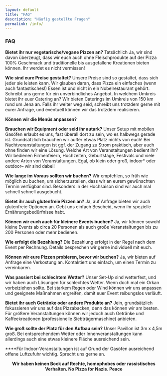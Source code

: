 ```yaml
---
layout: default
title: "FAQ"
description: "Häufig gestellte Fragen"
permalink: /info/
---
```

### FAQ

**Bietet ihr nur vegetarische/vegane Pizzen an?** 
Tatsächlich Ja, wir sind davon überzeugt, dass wir euch auch ohne Fleischprodukte auf der Pizza 100% Geschmack und traditionelle bis ausgefallene Kreationen bieten können. Ihr werdet es nicht vermissen!

**Wie sind eure Preise gestaltet?** Unsere Preise sind so gestaltet, dass sich jeder sie leisten kann. Wir glauben daran, dass Pizza ein einfaches (wenn auch fantastisches!) Essen ist und nicht in ein Nobelrestaurant gehört. Schreibt uns gerne für ein unverbindliches Angebot.
In welchem Umkreis bietet ihr euer Catering an? Wir bieten Caterings im Umkreis von 150 km rund um Jena an. Falls ihr weiter weg seid, schreibt uns trotzdem gerne mit eurer Anfrage, und eventuell können wir das trotzdem realisieren.

**Können wir die Menüs anpassen?**

**Brauchen wir Equipment oder seid ihr autark?** Unser Setup mit mobilen Gasöfen erlaubt es uns, fast überall dort zu sein, wo es halbwegs gerade ist. Grundsätzlich brauchen wir außer etwas Platz nichts von euch! Bei Nachtveranstaltungen ist ggf. der Zugang zu Strom praktisch, aber auch ohne finden wir eine Lösung.
Welche Art von Veranstaltungen bedient ihr? Wir bedienen Firmenfeiern, Hochzeiten, Geburtstage, Festivals und viele andere Arten von Veranstaltungen. Egal, ob klein oder groß, indoor* oder outdoor– wir sind dabei!

**Wie lange im Voraus sollten wir buchen?** Wir empfehlen, so früh wie möglich zu buchen, um sicherzustellen, dass wir an eurem gewünschten Termin verfügbar sind. Besonders in der Hochsaison sind wir auch mal schnell schnell ausgebucht.

**Bietet ihr auch glutenfreie Pizzen an?** Ja, auf Anfrage bieten wir auch glutenfreie Optionen an. Gebt uns einfach Bescheid, wenn ihr spezielle Ernährungsbedürfnisse habt.

**Können wir euch auch für kleinere Events buchen?** Ja, wir können sowohl kleine Events ab circa 20 Personen als auch große Veranstaltungen bis zu 200 Personen oder mehr bedienen.

**Wie erfolgt die Bezahlung?** Die Bezahlung erfolgt in der Regel nach dem Event per Rechnung. Details besprechen wir gerne individuell mit euch.

**Können wir eure Pizzen probieren, bevor wir buchen?** Ja, wir bieten auf Anfrage eine Verkostung an. Kontaktiert uns einfach, um einen Termin zu vereinbaren.

**Was passiert bei schlechtem Wetter?** Unser Set-Up sind wetterfest, und wir haben auch Lösungen für schlechtes Wetter. Wenn doch mal ein Orkan vorbeiziehen sollte.
Bei starkem Regen oder Wind können wir uns anpassen und geeignete Maßnahmen ergreifen, damit euer Event reibungslos verläuft.

**Bietet ihr auch Getränke oder andere Produkte an?** Jein, grundsätzlich fokussieren wir uns auf das Pizzabacken, denn das können wir am besten. Für größere Veranstaltungen können wir jedoch auch Getränke und Kaffeekreationen (professionelle Siebträgermaschine) anbieten. 

**Wie groß sollte der Platz für den Aufbau sein?** Unser Pavillon ist 3m x 4,5m groß. Bei entsprechendem Wetter oder Innenveranstaltungen kann allerdings auch eine etwas kleinere Fläche ausreichend sein.

****Für Indoor-Veranstaltungen ist auf Grund der Gasöfen ausreichend offene Luftzufuhr wichtig. Sprecht uns gerne an.



<p style="margin-top: var(--space-8); text-align: center; font-weight:700">
Wir haben keinen Bock auf Rechte, homophobes oder rassistisches Verhalten. No Pizza for Nazis. Peace</p>